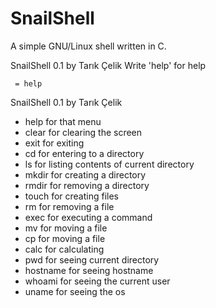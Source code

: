 # SnailShell
A simple GNU/Linux shell written in C.


SnailShell 0.1 by Tarık Çelik
Write 'help' for help

` = help`

SnailShell 0.1 by Tarık Çelik
 * help for that menu
 * clear for clearing the screen
 * exit for exiting
 * cd <path> for entering to a directory
 * ls for listing contents of current directory
 * mkdir <dirname> for creating a directory
 * rmdir <dirname> for removing a directory
 * touch <filename> for creating files
 * rm <filename> for removing a file
 * exec <command> for executing a command
 * mv <filename> <new location > for moving a file
 * cp <filename> <newfile> for moving a file
 * calc <operation> for calculating
 * pwd for seeing current directory
 * hostname for seeing hostname
 * whoami for seeing the current user
 * uname for  seeing the os
